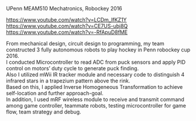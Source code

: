 UPenn MEAM510 Mechatronics, Robockey 2016

https://www.youtube.com/watch?v=LCDm_IfKZ1Y  
https://www.youtube.com/watch?v=CE7US-ubj8Q  
https://www.youtube.com/watch?v=-RfApuD8fME  

From mechanical design, circuit design to programming, my team constructed 3 fully autonomous robots to play hockey in Penn robockey cup 2016.  
I conducted Microcontroller to read ADC from puck sensors and apply PID control on motors’ duty cycle to generate puck finding.  
Also I utilized mWii IR tracker module and necessary code to distinguish 4 infrared stars in a trapezium pattern above the rink.  
Based on this, I applied Inverse Homogeneous Transformation to achieve self-location and further approach-goal.  
In addition, I used mRF wireless module to receive and transmit command among game controller, teammate robots, testing microcontroller for game flow, team strategy and debug.
